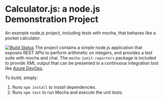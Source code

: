 Calculator.js: a node.js Demonstration Project
==============================================
An example node.js project, including tests with mocha, that behaves like
a pocket calculator.

[![Build Status](https://dev.azure.com/ismaaail0805/Integrating%20External%20Source%20Control%20with%20Azure%20Pipelines/_apis/build/status/ismail0805.calculator?branchName=master)](https://dev.azure.com/ismaaail0805/Integrating%20External%20Source%20Control%20with%20Azure%20Pipelines/_build/latest?definitionId=8&branchName=master)
The project contains a simple node.js application that exposes REST APIs
to perform arithmetic on integers, and provides a test suite with mocha
and chai.  The `mocha-junit-reporters` package is included to provide XML
output that can be presented in a continuous integration tool like
[Azure DevOps](https://azure.com/devops).

To build, simply:

1. Runs `npm install` to install dependencies.
2. Runs `npm test` to run Mocha and execute the unit tests.

